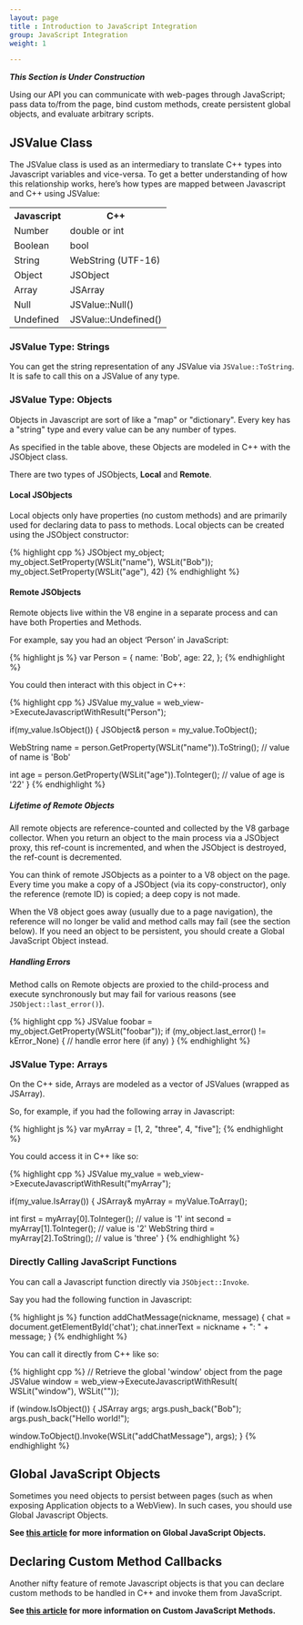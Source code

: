 ```yaml
---
layout: page
title : Introduction to JavaScript Integration
group: JavaScript Integration
weight: 1

---
```


___This Section is Under Construction___

Using our API you can communicate with web-pages through JavaScript; pass data to/from the page, bind custom methods, create persistent global objects, and evaluate arbitrary scripts.

## JSValue Class

The JSValue class is used as an intermediary to translate C++ types into Javascript variables and vice-versa. To get a better understanding of how this relationship works, here’s how types are mapped between Javascript and C++ using JSValue:

<table>
<tr><th>Javascript</th><th>C++</th></tr>
<tr><td>Number</td><td>double or int</td></tr>
<tr><td>Boolean</td><td>bool</td></tr>
<tr><td>String</td><td>WebString (UTF-16)</td></tr>
<tr><td>Object</td><td>JSObject</td></tr>
<tr><td>Array</td><td>JSArray</td></tr>
<tr><td>Null</td><td>JSValue::Null()</td></tr>
<tr><td>Undefined</td><td>JSValue::Undefined()</td></tr>
</table>


### JSValue Type: Strings

You can get the string representation of any JSValue via `JSValue::ToString`. It is safe to call this on a JSValue of any type.

### JSValue Type: Objects

Objects in Javascript are sort of like a "map" or "dictionary". Every key has a "string" type and every value can be any number of types.

As specified in the table above, these Objects are modeled in C++ with the JSObject class. 

There are two types of JSObjects, **Local** and **Remote**. 

#### Local JSObjects

Local objects only have properties (no custom methods) and are primarily used for declaring data to pass to methods. Local objects can be created using the JSObject constructor:


{% highlight cpp %}
JSObject my_object;
my_object.SetProperty(WSLit("name"), WSLit("Bob"));
my_object.SetProperty(WSLit("age"), 42)
{% endhighlight %}

#### Remote JSObjects

Remote objects live within the V8 engine in a separate process and can have both Properties and Methods.

For example, say you had an object ‘Person’ in JavaScript:

{% highlight js %}
var Person = {
   name: 'Bob',
   age: 22,
};
{% endhighlight %}
	
You could then interact with this object in C++:

{% highlight cpp %}
JSValue my_value = web_view->ExecuteJavascriptWithResult("Person");

if(my_value.IsObject()) {
  JSObject& person = my_value.ToObject();

  WebString name = person.GetProperty(WSLit("name")).ToString();
  // value of name is 'Bob'
     
  int age = person.GetProperty(WSLit("age")).ToInteger();
  // value of age is '22'
}
{% endhighlight %}

##### Lifetime of Remote Objects

All remote objects are reference-counted and collected by the V8 garbage collector. When you return an object to the main process via a JSObject proxy, this ref-count is incremented, and when the JSObject is destroyed, the ref-count is decremented.

You can think of remote JSObjects as a pointer to a V8 object on the page. Every time you make a copy of a JSObject (via its copy-constructor), only the reference (remote ID) is copied; a deep copy is not made.

When the V8 object goes away (usually due to a page navigation), the reference will no longer be valid and method calls may fail (see the section below). If you need an object to be persistent, you should create a Global JavaScript Object instead.

##### Handling Errors

Method calls on Remote objects are proxied to the child-process and execute synchronously but may fail for various reasons (see `JSObject::last_error()`).

{% highlight cpp %}
JSValue foobar = my_object.GetProperty(WSLit("foobar"));
if (my_object.last_error() != kError_None) {
  // handle error here (if any)
}
{% endhighlight %}

### JSValue Type: Arrays

On the C++ side, Arrays are modeled as a vector of JSValues (wrapped as JSArray).

So, for example, if you had the following array in Javascript:

{% highlight js %}
var myArray = [1, 2, "three", 4, "five"];
{% endhighlight %}
	
You could access it in C++ like so:

{% highlight cpp %}
JSValue my_value = web_view->ExecuteJavascriptWithResult("myArray");

if(my_value.IsArray()) {
   JSArray& myArray = myValue.ToArray();

   int first = myArray[0].ToInteger(); // value is '1'
   int second = myArray[1].ToInteger();  // value is '2'
   WebString third = myArray[2].ToString(); // value is 'three'
}
{% endhighlight %}

### Directly Calling JavaScript Functions

You can call a Javascript function directly via `JSObject::Invoke`.

Say you had the following function in Javascript:

{% highlight js %}
function addChatMessage(nickname, message) {
  chat = document.getElementById('chat');
  chat.innerText = nickname + ": " + message;
}
{% endhighlight %}
	
You can call it directly from C++ like so:

{% highlight cpp %}
// Retrieve the global 'window' object from the page
JSValue window = web_view->ExecuteJavascriptWithResult(
  WSLit("window"), WSLit(""));
  
if (window.IsObject()) {
  JSArray args;
  args.push_back("Bob");
  args.push_back("Hello world!");

  window.ToObject().Invoke(WSLit("addChatMessage"), args);
}
{% endhighlight %}
	
## Global JavaScript Objects

Sometimes you need objects to persist between pages (such as when exposing Application objects to a WebView). In such cases, you should use Global Javascript Objects.

**See [this article](using-global-javascript-objects.html) for more information on Global JavaScript Objects.**

## Declaring Custom Method Callbacks

Another nifty feature of remote Javascript objects is that you can declare custom methods to be handled in C++ and invoke them from JavaScript.

**See [this article](declaring-custom-javascript-methods.html) for more information on Custom JavaScript Methods.**